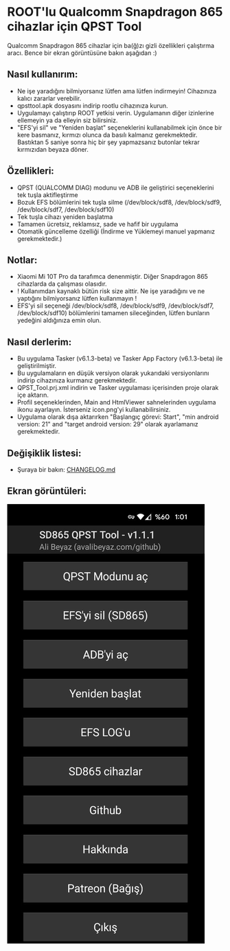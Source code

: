 # ROOT'lu Qualcomm Snapdragon 865 cihazlar için QPST Tool  
Qualcomm Snapdragon 865 cihazlar için ba(ğ)zı gizli özellikleri çalıştırma aracı. Bence bir ekran görüntüsüne bakın aşağıdan :)    
  
## Nasıl kullanırım:
- Ne işe yaradığını bilmiyorsanız lütfen ama lütfen indirmeyin! Cihazınıza kalıcı zararlar verebilir.
- qpsttool.apk dosyasını indirip rootlu cihazınıza kurun.  
- Uygulamayı çalıştırıp ROOT yetkisi verin. Uygulamanın diğer izinlerine ellemeyin ya da elleyin siz bilirsiniz.
- "EFS'yi  sil" ve "Yeniden başlat" seçeneklerini kullanabilmek için önce bir kere basmanız, kırmızı olunca da basılı kalmanız gerekmektedir. Bastıktan 5 saniye sonra hiç bir şey yapmazsanız butonlar tekrar kırmızıdan beyaza döner.    

## Özellikleri:  
- QPST (QUALCOMM DIAG) modunu ve ADB ile geliştirici seçeneklerini tek tuşla aktifleştirme    
- Bozuk EFS bölümlerini tek tuşla silme (/dev/block/sdf8, /dev/block/sdf9, /dev/block/sdf7, /dev/block/sdf10)   
- Tek tuşla cihazı yeniden başlatma
- Tamamen ücretsiz, reklamsız, sade ve hafif bir uygulama
- Otomatik güncelleme özelliği (İndirme ve Yüklemeyi manuel yapmanız gerekmektedir.)

## Notlar:  
- Xiaomi Mi 10T Pro da tarafımca denenmiştir. Diğer Snapdragon 865 cihazlarda da çalışması olasıdır.  
- ! Kullanımdan kaynaklı bütün risk size aittir. Ne işe yaradığını ve ne yaptığını bilmiyorsanız lütfen kullanmayın !  
- EFS'yi sil seçeneği /dev/block/sdf8, /dev/block/sdf9, /dev/block/sdf7, /dev/block/sdf10) bölümlerini tamamen sileceğinden, lütfen bunların yedeğini aldığınıza emin olun.  
  
## Nasıl derlerim:  
- Bu uygulama Tasker (v6.1.3-beta) ve Tasker App Factory (v6.1.3-beta) ile geliştirilmiştir.  
- Bu uygulamaların en düşük versiyon olarak yukarıdaki versiyonlarını indirip cihazınıza kurmanız gerekmektedir.    
- QPST_Tool.prj.xml indirin ve Tasker uygulaması içerisinden proje olarak içe aktarın.  
- Profil seçeneklerinden, Main and HtmlViewer sahnelerinden uygulama ikonu ayarlayın. İsterseniz icon.png'yi kullanabilirsiniz.  
- Uygulama olarak dışa aktarırken "Başlangıç görevi: Start", "min android version: 21" and "target android version: 29" olarak ayarlamanız gerekmektedir.
  
## Değişiklik listesi:  
- Şuraya bir bakın: [CHANGELOG.md](https://github.com/symbuzzer/android-qpst-tool/blob/main/CHANGELOG.md)
  
## Ekran görüntüleri:
![](https://github.com/symbuzzer/android-qpst-tool/blob/main/screenshot1.jpg?raw=true)
